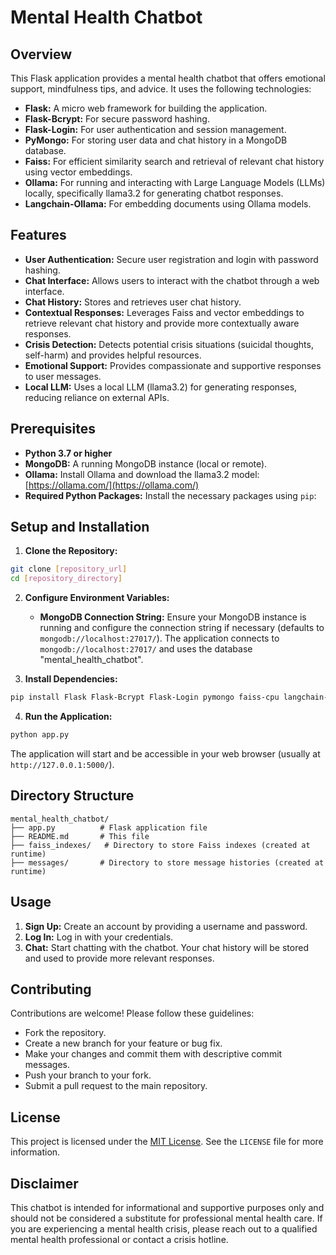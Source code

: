 
# Mental Health Chatbot

## Overview

This Flask application provides a mental health chatbot that offers emotional support, mindfulness tips, and
advice. It uses the following technologies:

*   **Flask:** A micro web framework for building the application.
*   **Flask-Bcrypt:** For secure password hashing.
*   **Flask-Login:** For user authentication and session management.
*   **PyMongo:**  For storing user data and chat history in a MongoDB database.
*   **Faiss:** For efficient similarity search and retrieval of relevant chat history using vector embeddings.
*   **Ollama:** For running and interacting with Large Language Models (LLMs) locally, specifically llama3.2 for
generating chatbot responses.
*   **Langchain-Ollama:** For embedding documents using Ollama models.

## Features

*   **User Authentication:** Secure user registration and login with password hashing.
*   **Chat Interface:**  Allows users to interact with the chatbot through a web interface.
*   **Chat History:** Stores and retrieves user chat history.
*   **Contextual Responses:**  Leverages Faiss and vector embeddings to retrieve relevant chat history and provide
more contextually aware responses.
*   **Crisis Detection:** Detects potential crisis situations (suicidal thoughts, self-harm) and provides helpful
resources.
*   **Emotional Support:** Provides compassionate and supportive responses to user messages.
*   **Local LLM:** Uses a local LLM (llama3.2) for generating responses, reducing reliance on external APIs.

## Prerequisites

*   **Python 3.7 or higher**
*   **MongoDB:**  A running MongoDB instance (local or remote).
*   **Ollama:**  Install Ollama and download the llama3.2 model: [https://ollama.com/](https://ollama.com/)
*   **Required Python Packages:**  Install the necessary packages using `pip`:

## Setup and Installation

1.  **Clone the Repository:**

```bash
git clone [repository_url]
cd [repository_directory]
```

2.  **Configure Environment Variables:**

    *   **MongoDB Connection String:** Ensure your MongoDB instance is running and configure the connection string
if necessary (defaults to `mongodb://localhost:27017/`). The application connects to `mongodb://localhost:27017/`
and uses the database "mental\_health\_chatbot".

3.  **Install Dependencies:**

```bash
pip install Flask Flask-Bcrypt Flask-Login pymongo faiss-cpu langchain-ollama ollama
```

4.  **Run the Application:**

```bash
python app.py
```

The application will start and be accessible in your web browser (usually at `http://127.0.0.1:5000/`).

## Directory Structure

```
mental_health_chatbot/
├── app.py          # Flask application file
├── README.md       # This file
├── faiss_indexes/   # Directory to store Faiss indexes (created at runtime)
├── messages/       # Directory to store message histories (created at runtime)
```

## Usage

1.  **Sign Up:**  Create an account by providing a username and password.
2.  **Log In:**  Log in with your credentials.
3.  **Chat:**  Start chatting with the chatbot.  Your chat history will be stored and used to provide more
relevant responses.

## Contributing

Contributions are welcome!  Please follow these guidelines:

*   Fork the repository.
*   Create a new branch for your feature or bug fix.
*   Make your changes and commit them with descriptive commit messages.
*   Push your branch to your fork.
*   Submit a pull request to the main repository.

## License

This project is licensed under the [MIT License](LICENSE).  See the `LICENSE` file for more information.

## Disclaimer

This chatbot is intended for informational and supportive purposes only and should not be considered a substitute
for professional mental health care.  If you are experiencing a mental health crisis, please reach out to a
qualified mental health professional or contact a crisis hotline.


